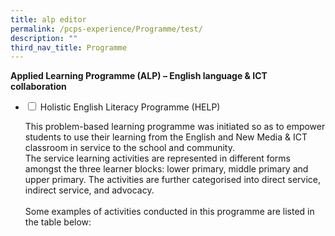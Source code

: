 ```yaml
---
title: alp editor
permalink: /pcps-experience/Programme/test/
description: ""
third_nav_title: Programme
---
```

**Applied Learning Programme (ALP) – English language & ICT collaboration**




<ul class="jekyllcodex_accordion">
	<li>
		<input type="checkbox" id="accordion1">
		<label for="accordion1">Holistic English Literacy Programme (HELP)</label>
		<div>
			<p>This problem-based learning programme was initiated so as to empower students to use their learning from the English and New Media & ICT classroom in service to the school and community.<br>The service learning activities are represented in different forms amongst the three learner blocks: lower primary, middle primary and upper primary. The activities are further categorised into direct service, indirect service, and advocacy.<br><br>Some examples of activities conducted in this programme are listed in the table below:</p>
    </div>
	</li>   
</u>